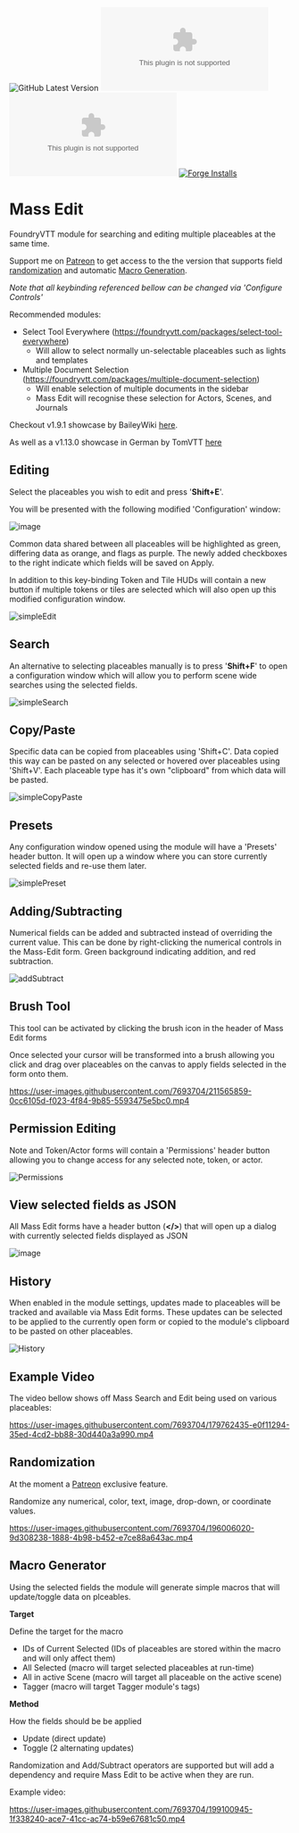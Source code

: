 ![GitHub Latest Version](https://img.shields.io/github/v/release/Aedif/multi-token-edit?sort=semver)
![GitHub Latest Release](https://img.shields.io/github/downloads/Aedif/multi-token-edit/latest/multi-token-edit.zip)
![GitHub All Releases](https://img.shields.io/github/downloads/Aedif/multi-token-edit/multi-token-edit.zip)
[![Forge Installs](https://img.shields.io/badge/dynamic/json?label=Forge%20Installs&query=package.installs&suffix=%25&url=https%3A%2F%2Fforge-vtt.com%2Fapi%2Fbazaar%2Fpackage%2Fmulti-token-edit)](https://forge-vtt.com/bazaar#package=multi-token-edit)

# Mass Edit

FoundryVTT module for searching and editing multiple placeables at the same time.

Support me on [Patreon](https://www.patreon.com/Aedif) to get access to the the version that supports field [randomization](#randomization) and automatic [Macro Generation](#macro-generator).

_Note that all keybinding referenced bellow can be changed via 'Configure Controls'_

Recommended modules:

- Select Tool Everywhere (https://foundryvtt.com/packages/select-tool-everywhere)
  - Will allow to select normally un-selectable placeables such as lights and templates
- Multiple Document Selection (https://foundryvtt.com/packages/multiple-document-selection)
  - Will enable selection of multiple documents in the sidebar
  - Mass Edit will recognise these selection for Actors, Scenes, and Journals

Checkout v1.9.1 showcase by BaileyWiki [here](https://www.youtube.com/watch?v=_X5NHwiw0Cw).

As well as a v1.13.0 showcase in German by TomVTT [here](https://www.youtube.com/watch?v=j7gUJHveU7s)

## Editing

Select the placeables you wish to edit and press '**Shift+E**'.

You will be presented with the following modified 'Configuration' window:

![image](https://user-images.githubusercontent.com/7693704/179863478-b651523d-d669-4821-8dc4-cf17ca9c87eb.png)

Common data shared between all placeables will be highlighted as green, differing data as orange, and flags as purple. The newly added checkboxes to the right indicate which fields will be saved on Apply.

In addition to this key-binding Token and Tile HUDs will contain a new button if multiple tokens or tiles are selected which will also open up this modified configuration window.

![simpleEdit](https://user-images.githubusercontent.com/7693704/184878288-e6f9294b-f988-4a3b-9a7b-5e6769f639e4.gif)

## Search

An alternative to selecting placeables manually is to press '**Shift+F**' to open a configuration window which will allow you to perform scene wide searches using the selected fields.

![simpleSearch](https://user-images.githubusercontent.com/7693704/184878790-ac87fb25-477c-4307-9b4d-74244aee6ac2.gif)

## Copy/Paste

Specific data can be copied from placeables using 'Shift+C'. Data copied this way can be pasted on any selected or hovered over placeables using 'Shift+V'. Each placeable type has it's own "clipboard" from which data will be pasted.

![simpleCopyPaste](https://user-images.githubusercontent.com/7693704/184879606-0674dc54-f05e-4866-b623-4b0c1e424698.gif)

## Presets

Any configuration window opened using the module will have a 'Presets' header button. It will open up a window where you can store currently selected fields and re-use them later.

![simplePreset](https://user-images.githubusercontent.com/7693704/184880356-fb816824-9624-4a2c-a673-09d9c57765c7.gif)

## Adding/Subtracting

Numerical fields can be added and subtracted instead of overriding the current value. This can be done by right-clicking the numerical controls in the Mass-Edit form. Green background indicating addition, and red subtraction.

![addSubtract](https://user-images.githubusercontent.com/7693704/191852899-a9447d21-76b3-44c5-b586-dcbe68c7a692.gif)

## Brush Tool

This tool can be activated by clicking the brush icon in the header of Mass Edit forms

Once selected your cursor will be transformed into a brush allowing you click and drag over placeables on the canvas to apply fields selected in the form onto them.

https://user-images.githubusercontent.com/7693704/211565859-0cc6105d-f023-4f84-9b85-5593475e5bc0.mp4


## Permission Editing

Note and Token/Actor forms will contain a 'Permissions' header button allowing you to change access for any selected note, token, or actor.

![Permissions](https://user-images.githubusercontent.com/7693704/192584817-7ed7b710-ad44-41f3-ab82-93a962084aa4.png)

## View selected fields as JSON

All Mass Edit forms have a header button (**</>**) that will open up a dialog with currently selected fields displayed as JSON

![image](https://user-images.githubusercontent.com/7693704/195932291-59d7e0ae-f279-4b09-9c9a-37d077ab3e35.png)

## History

When enabled in the module settings, updates made to placeables will be tracked and available via Mass Edit forms. These updates can be selected to be applied to the currently open form or copied to the module's clipboard to be pasted on other placeables.

![History](https://user-images.githubusercontent.com/7693704/197341186-503648b5-5703-4b78-b27d-0895b4b5dc76.gif)


## Example Video

The video bellow shows off Mass Search and Edit being used on various placeables:

https://user-images.githubusercontent.com/7693704/179762435-e0f11294-35ed-4cd2-bb88-30d440a3a990.mp4

## Randomization

At the moment a [Patreon](https://www.patreon.com/Aedif) exclusive feature.

Randomize any numerical, color, text, image, drop-down, or coordinate values.

https://user-images.githubusercontent.com/7693704/196006020-9d308238-1888-4b98-b452-e7ce88a643ac.mp4

## Macro Generator

Using the selected fields the module will generate simple macros that will update/toggle data on plceables.

**Target**

Define the target for the macro

- IDs of Current Selected (IDs of placeables are stored within the macro and will only affect them)
- All Selected (macro will target selected placeables at run-time)
- All in active Scene (macro will target all placeable on the active scene)
- Tagger (macro will target Tagger module's tags)

**Method**

How the fields should be be applied

- Update (direct update)
- Toggle (2 alternating updates)

Randomization and Add/Subtract operators are supported but will add a dependency and require Mass Edit to be active when they are run.

Example video:

https://user-images.githubusercontent.com/7693704/199100945-1f338240-ace7-41cc-ac74-b59e67681c50.mp4

